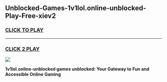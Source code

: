 
## Unblocked-Games-1v1lol.online-unblocked-Play-Free-xiev2
<h3>
<a href="https://premium76.site?title=1v1lol.online-unblocked&ref=23A">CLICK TO PLAY</a></h3>
<hr>

<h3>
<a href="https://premium76.site?title=1v1lol.online-unblocked&ref=23A">CLICK 2 PLAY</a>
  
</h3>

<a href="https://premium76.site?title=1v1lol.online-unblocked&ref=23A"><img src="https://clearcache.store/games.png"></a>


**1v1lol.online-unblocked games unblocked: Your Gateway to Fun and Accessible Online Gaming**
